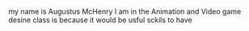my name is Augustus McHenry 
I am in the Animation and Video game desine class is because it would be usful sckils to have
